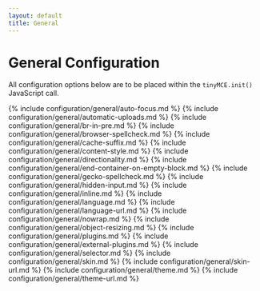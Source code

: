```yaml
---
layout: default
title: General
---
```


# General Configuration

All configuration options below are to be placed within the `tinyMCE.init()` JavaScript call. 


{% include configuration/general/auto-focus.md %}
{% include configuration/general/automatic-uploads.md %}
{% include configuration/general/br-in-pre.md %}
{% include configuration/general/browser-spellcheck.md %}
{% include configuration/general/cache-suffix.md %}
{% include configuration/general/content-style.md %}
{% include configuration/general/directionality.md %}
{% include configuration/general/end-container-on-empty-block.md %}
{% include configuration/general/gecko-spellcheck.md %}
{% include configuration/general/hidden-input.md %}
{% include configuration/general/inline.md %}
{% include configuration/general/language.md %}
{% include configuration/general/language-url.md %}
{% include configuration/general/nowrap.md %}
{% include configuration/general/object-resizing.md %}
{% include configuration/general/plugins.md %}
{% include configuration/general/external-plugins.md %}
{% include configuration/general/selector.md %}
{% include configuration/general/skin.md %}
{% include configuration/general/skin-url.md %}
{% include configuration/general/theme.md %}
{% include configuration/general/theme-url.md %}
